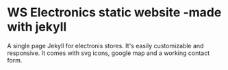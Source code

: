 # WS Electronics static website -made with jekyll

A single page Jekyll for electronis stores. It's easily customizable and responsive. It comes with svg icons, google map and a working contact form.
